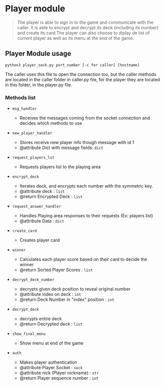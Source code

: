 # Player module #
> The player is able to sign in to the game and communicate with the caller. It is able to encrypt and decrypt its deck (including its number) and create its card.The player can also choose to diplay de list of current player as well as its menu at the end of the game.

## Player Module usage ##
```
python3 player_sock.py port_number [-c for caller] [hostname]
```
The caller uses this file to open the connection too, but the caller methods are located in the caller folder in caller.py file, for the player they are located in this folder, in the player.py file.

### Methods list ###

- ` msg_handler ` 
  - Receives the messages coming from the socket connection and decides which methods to use

- ` new_player_handler `
  - Stores receive new player info though message with id 1
  - @attribute Dict with message fields: `dict`

- ` request_players_lst `
  - Requests players list to the playing area
 
- ` encrypt_deck `
  - Iterates deck, and encrypts each number with the symmetric key.
  - @attribute deck : `list`
  - @return Encrypted Deck : `list`
 
- ` request_answer_handler `
  - Handles Playing area responses to their requests (Ex: players list)
  - @attribute Data : `dict`

- ` create_card `
  - Creates player card

- ` winner `
  - Calculates each player score based on their card to decide the winner
  - @return Sorted Player Scores : `list`


- ` decrypt_deck_number `
  - decrypts given deck position to reveal original number
  - @attribute index on deck : `int`
  - @return Deck Number in "index" position : `int`

- ` decrypt_deck `
  - decrypts entire deck
  - @return Decrypted deck : `list`

- ` show_final_menu `
  - Show menu at end of the game

- ` auth `
  - Makes player authentication
  - @attribute Player Socket : `sock`
  - @attribute nick (Player nickname) : `str`
  - @return Player sequence number : `int`
